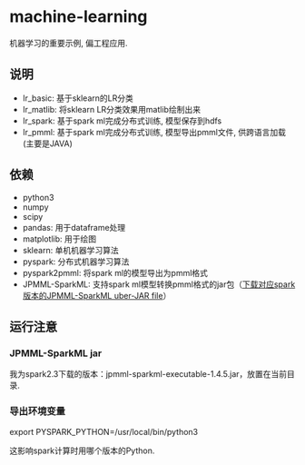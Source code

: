 # machine-learning

机器学习的重要示例, 偏工程应用.

## 说明

* lr_basic: 基于sklearn的LR分类
* lr_matlib: 将sklearn LR分类效果用matlib绘制出来
* lr_spark: 基于spark ml完成分布式训练, 模型保存到hdfs
* lr_pmml: 基于spark ml完成分布式训练, 模型导出pmml文件, 供跨语言加载(主要是JAVA)

## 依赖

* python3
* numpy
* scipy
* pandas: 用于dataframe处理
* matplotlib: 用于绘图
* sklearn: 单机机器学习算法
* pyspark: 分布式机器学习算法
* pyspark2pmml: 将spark ml的模型导出为pmml格式
* JPMML-SparkML: 支持spark ml模型转换pmml格式的jar包（[下载对应spark版本的JPMML-SparkML uber-JAR file](https://github.com/jpmml/pyspark2pmml)）

## 运行注意

### JPMML-SparkML jar

我为spark2.3下载的版本：jpmml-sparkml-executable-1.4.5.jar，放置在当前目录.

### 导出环境变量

export PYSPARK_PYTHON=/usr/local/bin/python3

这影响spark计算时用哪个版本的Python.